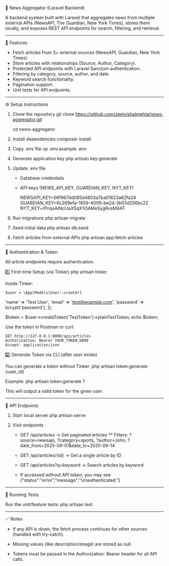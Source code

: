 📰 News Aggregator (Laravel Backend)

A backend system built with Laravel that aggregates news from multiple external APIs (NewsAPI, The Guardian, New York Times), stores them locally, and exposes REST API endpoints for search, filtering, and retrieval.

---

🚀 Features
- Fetch articles from 3+ external sources (NewsAPI, Guardian, New York Times).
- Store articles with relationships (Source, Author, Category).
- Protected API endpoints with Laravel Sanctum authentication.
- Filtering by category, source, author, and date.
- Keyword search functionality.
- Pagination support.
- Unit tests for API endpoints.

---

⚙️ Setup Instructions

1. Clone the repository
    git clone https://github.com/zeelvishalmehta/news-aggregator.git
   
    cd news-aggregator

3. Install dependencies
    composer install

4. Copy .env file
    cp .env.example .env

5. Generate application key
    php artisan key:generate

6. Update .env file
    - Database credentials
    - API keys (NEWS_API_KEY, GUARDIAN_KEY, NYT_KEY)

        NEWSAPI_KEY=06f967dd085d4803a7ba01623a62fa24
        GUARDIAN_KEY=6c269efa-1859-4009-be2d-3b53d256bc22
        NYT_KEY=rPnqsAiNcIJaX5qX1i3AMeSygRvsM4AT

7. Run migrations 
    php artisan migrate

8. Seed initial data
    php artisan db:seed

7. Fetch articles from external APIs
    php artisan app:fetch-articles

---

🔑 Authentication & Token

All article endpoints require authentication.

1️⃣ First-time Setup (via Tinker)
    php artisan tinker

Inside Tinker:

    $user = \App\Models\User::create([
   'name' => 'Test User',
   'email' => 'test@example.com',
   'password' => bcrypt('password'),
]);

$token = $user->createToken('TestToken')->plainTextToken;
echo $token;

Use the token in Postman or curl:

    GET http://127.0.0.1:8000/api/articles
    Authorization: Bearer YOUR_TOKEN_HERE
    Accept: application/json

2️⃣ Generate Token via CLI (after user exists)

You can generate a token without Tinker:
    php artisan token:generate {user_id}

Example:
    php artisan token:generate 1

This will output a valid token for the given user.

---

📡 API Endpoints

1. Start local server
    php artisan serve

2. Visit endpoints

    - GET /api/articles → Get paginated articles
        ** Filters: ?source=newsapi, ?category=sports, ?author=John, ?date_from=2025-09-01&date_to=2025-09-14

    - GET /api/articles/{id} → Get a single article by ID

    - GET /api/articles?q=keyword → Search articles by keyword

    - If accessed  without API token, you may see
        {"status":"error","message":"Unauthenticated."}

---

🧪 Running Tests

Run the unit/feature tests:
    php artisan test

---

✅ Notes

- If any API is down, the fetch process continues for other sources (handled with try-catch).

- Missing values (like description/image) are stored as null.

- Tokens must be passed in the Authorization: Bearer <token> header for all API calls.

